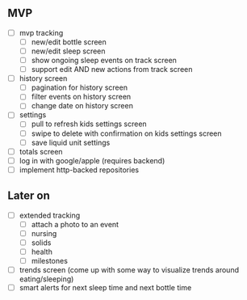 ## MVP

- [ ] mvp tracking
  - [ ] new/edit bottle screen
  - [ ] new/edit sleep screen
  - [ ] show ongoing sleep events on track screen
  - [ ] support edit AND new actions from track screen
- [ ] history screen
  - [ ] pagination for history screen
  - [ ] filter events on history screen
  - [ ] change date on history screen
- [ ] settings
  - [ ] pull to refresh kids settings screen
  - [ ] swipe to delete with confirmation on kids settings screen
  - [ ] save liquid unit settings
- [ ] totals screen
- [ ] log in with google/apple (requires backend)
- [ ] implement http-backed repositories

## Later on

- [ ] extended tracking
  - [ ] attach a photo to an event
  - [ ] nursing
  - [ ] solids
  - [ ] health
  - [ ] milestones
- [ ] trends screen (come up with some way to visualize trends around eating/sleeping)
- [ ] smart alerts for next sleep time and next bottle time
